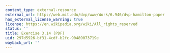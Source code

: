 ```yaml
---
content_type: external-resource
external_url: http://web.mit.edu/dvp/www/Work/6.946/dvp-hamilton-paper.pdf
has_external_license_warning: true
license: https://en.wikipedia.org/wiki/All_rights_reserved
status: ''
title: Exercise 3.14 (PDF)
uid: 297d5926-bf31-4cdf-b2fc-90489073719e
wayback_url: ''
---
```

